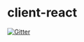 # client-react

[![Gitter](https://badges.gitter.im/anontown/client-react.svg)](https://gitter.im/anontown/client-react?utm_source=badge&utm_medium=badge&utm_campaign=pr-badge&utm_content=badge)
